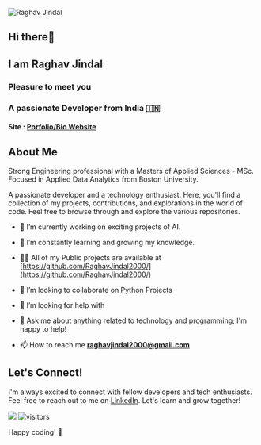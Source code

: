 ![Raghav Jindal](https://media.giphy.com/media/dWesBcTLavkZuG35MI/giphy.gif)

## Hi there👋 
## I am Raghav Jindal
### Pleasure to meet you 
### A passionate Developer from India 🇮🇳
#### Site : [Porfolio/Bio Website](https://raghavjindal2000.github.io) 

## About Me

Strong Engineering professional with a Masters of Applied Sciences - MSc. Focused in Applied Data Analytics from Boston University.

A passionate developer and a technology enthusiast. Here, you'll find a collection of my projects, contributions, and explorations in the world of code. Feel free to browse through and explore the various repositories.

- 🔭 I’m currently working on exciting projects of AI.

- 🌱 I’m constantly learning and growing my knowledge.

- 👨‍💻 All of my Public projects are available at [https://github.com/RaghavJindal2000/](https://github.com/RaghavJindal2000/)

- 👯 I’m looking to collaborate on Python Projects
  
- 🤔 I’m looking for help with 

- 💬 Ask me about anything related to technology and programming; I'm happy to help!

- 📫 How to reach me **raghavjindal2000@gmail.com**






## Let's Connect!

I'm always excited to connect with fellow developers and tech enthusiasts. Feel free to reach out to me on [LinkedIn](https://www.linkedin.com/in/raghavjindal2000/). Let's learn and grow together!

![](https://komarev.com/ghpvc/?username=RaghavJindal2000&color=blue&style=flat&label=Profile+Visits)
![visitors](https://visitor-badge.glitch.me/badge?page_id=RaghavJindal2000&left_color=green&right_color=red)

Happy coding! 🚀
